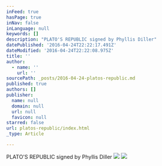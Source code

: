 ```yaml
---
inFeed: true
hasPage: true
inNav: false
inLanguage: null
keywords: []
description: "PLATO'S REPUBLIC signed by Phyllis Diller"
datePublished: '2016-04-24T22:22:17.491Z'
dateModified: '2016-04-24T22:22:08.975Z'
title: ''
author:
  - name: ''
    url: ''
sourcePath: _posts/2016-04-24-platos-republic.md
published: true
authors: []
publisher:
  name: null
  domain: null
  url: null
  favicon: null
starred: false
url: platos-republic/index.html
_type: Article

---
```

PLATO'S REPUBLIC signed by Phyllis Diller
![](https://the-grid-user-content.s3-us-west-2.amazonaws.com/1fccca28-f412-4402-8e7a-632bc046a944.jpg)
![](https://the-grid-user-content.s3-us-west-2.amazonaws.com/5099af9e-603c-428e-bf69-d29bf7839839.jpg)